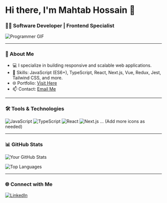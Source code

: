 # Hi there, I'm Mahtab Hossain 👋
### 👨‍💻 Software Developer | Frontend Specialist

![Programmer GIF](https://media.giphy.com/media/qgQUggAC3Pfv687qPC/giphy.gif)

---

### 🚀 About Me
- 💻 I specialize in building responsive and scalable web applications.
- 🔧 Skills: JavaScript (ES6+), TypeScript, React, Next.js, Vue, Redux, Jest, Tailwind CSS, and more.
- 🌐 Portfolio: [Visit Here](https://mahtab-portfolio-three.vercel.app/)
- 📫 Contact: [Email Me](mailto:youremail@example.com)

---

### 🛠️ Tools & Technologies
![JavaScript](https://img.shields.io/badge/JavaScript-F7DF1E?style=flat&logo=javascript&logoColor=black)
![TypeScript](https://img.shields.io/badge/TypeScript-007ACC?style=flat&logo=typescript&logoColor=white)
![React](https://img.shields.io/badge/React-61DAFB?style=flat&logo=react&logoColor=black)
![Next.js](https://img.shields.io/badge/Next.js-000000?style=flat&logo=nextdotjs&logoColor=white)
... (Add more icons as needed)

---

### 📊 GitHub Stats
![Your GitHub Stats](https://github-readme-stats.vercel.app/api?username=hossainMahtab&show_icons=true&theme=radical)

![Top Languages](https://github-readme-stats.vercel.app/api/top-langs/?username=hossainMahtab&layout=compact&theme=radical)

---

### 🌐 Connect with Me
[![LinkedIn](https://img.shields.io/badge/LinkedIn-0A66C2?style=flat&logo=linkedin&logoColor=white)](https://linkedin.com/in/mahtab-hossain-9a0711242)
